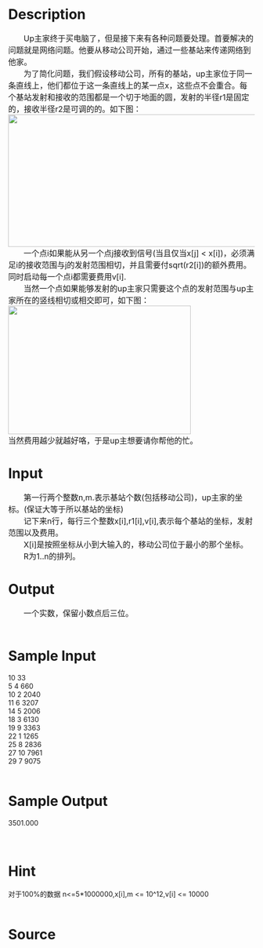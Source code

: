 
# Description

<div class="content"><div><span style="font-size: medium">       Up主家终于买电脑了，但是接下来有各种问题要处理。首要解决的问题就是网络问题。他要从移动公司开始，通过一些基站来传递网络到他家。</span></div>
<div><span style="font-size: medium">       为了简化问题，我们假设移动公司，所有的基站，up主家位于同一条直线上，他们都位于这一条直线上的某一点x，这些点不会重合。每个基站发射和接收的范围都是一个切于地面的圆，发射的半径r1是固定的，接收半径r2是可调的的。如下图：</span></div>
<div><span style="font-size: medium"><img height="270" alt="" width="537" src="source/bzoj/3006/img/aHR0cHM6Ly9seWRzeS5jb20vSnVkZ2VPbmxpbmUvdXBsb2FkLzIwMTMwMS8xLmpwZw==.jpg"/></span></div>
<div></div>
<div><span style="font-size: medium">       一个点i如果能从另一个点j接收到信号(当且仅当x[j] &lt; x[i])，必须满足i的接收范围与j的发射范围相切，并且需要付sqrt(r2[i])的额外费用。同时启动每一个点i都需要费用v[i].</span></div>
<div><span style="font-size: medium">       当然一个点如果能够发射的up主家只需要这个点的发射范围与up主家所在的竖线相切或相交即可，如下图：</span></div>
<div><span style="font-size: medium"><img height="262" alt="" width="373" src="source/bzoj/3006/img/aHR0cHM6Ly9seWRzeS5jb20vSnVkZ2VPbmxpbmUvdXBsb2FkLzIwMTMwMS8yLmpwZw==.jpg"/></span></div>
<div></div>
<div><span style="font-size: medium">当然费用越少就越好咯，于是up主想要请你帮他的忙。</span></div></div>

# Input

<div class="content"><div><span style="font-size: medium">       第一行两个整数n,m.表示基站个数(包括移动公司)，up主家的坐标。(保证大等于所以基站的坐标)</span></div>
<div><span style="font-size: medium">       记下来n行，每行三个整数x[i],r1[i],v[i],表示每个基站的坐标，发射范围以及费用。</span></div>
<div><span style="font-size: medium">       X[i]是按照坐标从小到大输入的，移动公司位于最小的那个坐标。</span></div>
<div><span style="font-size: medium">       R为1..n的排列。</span></div></div>

# Output

<div class="content"><div><span style="font-size: medium">       一个实数，保留小数点后三位。</span></div>
<div><span style="font-size: medium"><b> </b></span></div></div>

# Sample Input

<div class="content"><span class="sampledata">10 33<br/>
5 4 660<br/>
10 2 2040<br/>
11 6 3207<br/>
14 5 2006<br/>
18 3 6130<br/>
19 9 3363<br/>
22 1 1265<br/>
25 8 2836<br/>
27 10 7961<br/>
29 7 9075<br/>
 <br/>
</span></div>

# Sample Output

<div class="content"><span class="sampledata">3501.000<br/>
 <br/>
 <br/>
 </span></div>

# Hint

<div class="content"><p></p><p>对于100%的数据 n&lt;=5*1000000,x[i],m &lt;= 10^12,v[i] &lt;= 10000<br/><br/>
</p><p></p></div>

# Source

<div class="content"><p><a href="problemset.php?search="></a></p></div>


